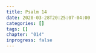 ```yaml
---
title: Psalm 14
date: 2020-03-28T20:25:07-04:00
categories: []
tags: []
chapter: "014"
inprogress: false
---
```



